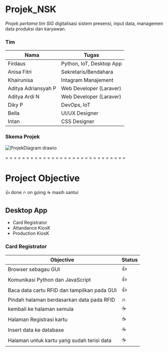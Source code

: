 # Projek_NSK
_Projek pertama tim SIG_
digitalisasi sistem presensi, input data, managemen data produksi dan karyawan. 

### Tim
| Nama | Tugas |
| ---- | ----- |
| Firdaus | Python, IoT, Desktop App |
| Anisa Fitri | Sekretaris/Bendahara |
| Khairunisa | Intagram Manajement |
| Aditya Adriansyah P | Web Developer (Laraver) |
| Aditya Ardi N | Web Developer (Laraver) |
| Diky P | DevOps, IoT |
| Bella | UI/UX Designer 
| Intan | CSS Designer |

### Skema Projek
![ProjekDiagram drawio](https://user-images.githubusercontent.com/93628058/178706500-a0dc1b30-522b-40ec-8b1b-e546bac077bf.png)

= = = = = = = = = = = = = = = = = = = = = = = = = = = = =

# Project Objective
👍 done
🔥 on going
☕ masih santui
## Desktop App
- Card Registrator
- Attandance KiosK
- Production KiosK
### Card Registrator
| Objective | Status |
| --------- | ------ |
| Browser sebagau GUI | 👍 |
| Komunikasi Python dan JavaScript | 👍 |
| Baca data cartu RFID dan tampilkan pada GUI | 👍 |
| Pindah halaman berdasarkan data pada RFID | 🔥 |
| kembali ke halaman semula | ☕ |
| Halaman Registrasi kartu | ☕ |
| Insert data ke database | ☕ |
| Halaman untuk kartu yang sudah terisi data | ☕ |

